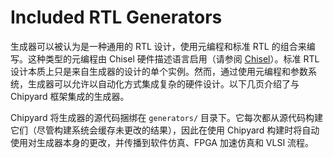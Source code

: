 # Included RTL Generators

生成器可以被认为是一种通用的 RTL 设计，使用元编程和标准 RTL 的组合来编写。这种类型的元编程由 Chisel 硬件描述语言启用（请参阅 [Chisel](https://chipyard.readthedocs.io/en/stable/Tools/Chisel.html#chisel)）。标准 RTL 设计本质上只是来自生成器的设计的单个实例。然而，通过使用元编程和参数系统，生成器可以允许以自动化方式集成复杂的硬件设计。以下几页介绍了与 Chipyard 框架集成的生成器。

Chipyard 将生成器的源代码捆绑在 `generators/` 目录下。它每次都从源代码构建它们（尽管构建系统会缓存未更改的结果），因此在使用 Chipyard 构建时将自动使用对生成器本身的更改，并传播到软件仿真、FPGA 加速仿真和 VLSI 流程。